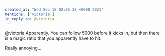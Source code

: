 ```yaml
---
created_at: "Wed Sep 15 02:05:38 +0000 2021"
mentions: ['victoria']
in_reply_to: @victoria
---
```


@victoria Apparently. You can follow 5000 before it kicks in, but then there is a magic ratio that you apparently have to hit. 

Really annoying...